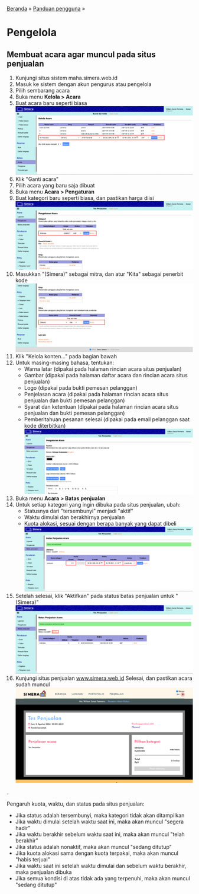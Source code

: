 <title>Pengelola</title>

[Beranda](..) &raquo; [Panduan pengguna](.) &raquo; 
# Pengelola

## Membuat acara agar muncul pada situs penjualan
1. Kunjungi situs sistem maha.simera.web.id
1. Masuk ke sistem dengan akun pengurus atau pengelola
1. Pilih sembarang acara
1. Buka menu **Kelola > Acara**
1. Buat acara baru seperti biasa
  ![gambar](aset/penjualan-1.png)
1. Klik "Ganti acara"
1. Pilih acara yang baru saja dibuat
1. Buka menu **Acara > Pengaturan**
1. Buat kategori baru seperti biasa, dan pastikan harga diisi
   ![gambar](aset/penjualan-2.png)
1. Masukkan "(Simera)" sebagai mitra, dan atur "Kita" sebagai penerbit kode
   ![gambar](aset/penjualan-3.png)
1. Klik "Kelola konten..." pada bagian bawah
1. Untuk masing-masing bahasa, tentukan:
   - Warna latar (dipakai pada halaman rincian acara situs penjualan)
   - Gambar (dipakai pada halaman daftar acara dan rincian acara situs penjualan)
   - Logo (dipakai pada bukti pemesan pelanggan)
   - Penjelasan acara (dipakai pada halaman rincian acara situs penjualan dan bukti pemesan pelanggan)
   - Syarat dan ketentuan (dipakai pada halaman rincian acara situs penjualan dan bukti pemesan pelanggan)
   - Pemberitahuan pesanan selesai (dipakai pada email pelanggan saat kode diterbitkan)
   ![gambar](aset/penjualan-4.png)
1. Buka menu **Acara > Batas penjualan**
1. Untuk setiap kategori yang ingin dibuka pada situs penjualan, ubah:
   - Statusnya dari "tersembunyi" menjadi "aktif"
   - Waktu dimulai dan berakhirnya penjualan
   - Kuota alokasi, sesuai dengan berapa banyak yang dapat dibeli
   ![gambar](aset/penjualan-5.png)
1. Setelah selesai, klik "Aktifkan" pada status batas penjualan untuk "(Simera)"
   ![gambar](aset/penjualan-6.png)
1. Kunjungi situs penjualan www.simera.web.id Selesai, dan pastikan acara sudah muncul
   ![gambar](aset/penjualan-7.png)

.

Pengaruh kuota, waktu, dan status pada situs penjualan: 
- Jika status adalah tersembunyi, maka kategori tidak akan ditampilkan 
- Jika waktu dimulai setelah waktu saat ini, maka akan muncul "segera hadir" 
- Jika waktu berakhir sebelum waktu saat ini, maka akan muncul "telah berakhir" 
- Jika status adalah nonaktif, maka akan muncul "sedang ditutup" 
- Jika kuota alokasi sama dengan kuota terpakai, maka akan muncul "habis terjual" 
- Jika waktu saat ini setelah waktu dimulai dan sebelum waktu berakhir, maka penjualan dibuka 
- Jika semua kondisi di atas tidak ada yang terpenuhi, maka akan muncul "sedang ditutup" 
